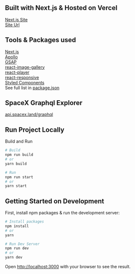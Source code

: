 ## Built with Next.js & Hosted on Vercel 
[Next.js Site](https://nextjs.org/)  
[Site Url](https://explore-spacex-graphql.vercel.app/)

## Tools & Packages used
[Next.js](https://nextjs.org/)  
[Apollo](https://www.apollographql.com/docs/react/)  
[GSAP](https://greensock.com/docs/v3/GSAP)  
[react-image-gallery](https://www.npmjs.com/package/react-image-gallery)  
[react-player](https://www.npmjs.com/package/react-player)  
[react-responsive](https://www.npmjs.com/package/react-responsive)  
[Styled Components](https://styled-components.com/)  
See full list in [package.json](./package.json)  

## SpaceX Graphql Explorer
[api.spacex.land/graphql](https://api.spacex.land/graphql/)

## Run Project Locally
Build and Run
```bash
# Build
npm run build
# or
yarn build

# Run
npm run start
# or 
yarn start
```
## Getting Started on Development

First, install npm packages & run the development server:

```bash
# Install packages
npm install
# or 
yarn

# Run Dev Server
npm run dev
# or
yarn dev
```

Open [http://localhost:3000](http://localhost:3000) with your browser to see the result.

